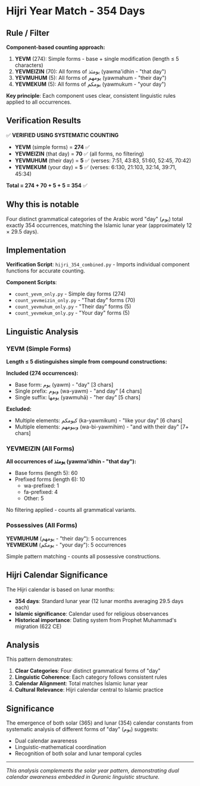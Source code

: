 # Hijri Year Match - 354 Days

## Rule / Filter

**Component-based counting approach:**

1. **YEVM** (274): Simple forms - base + single modification (length ≤ 5 characters)
2. **YEVMEIZIN** (70): All forms of يومئذ (yawma'idhin - "that day")
3. **YEVMUHUM** (5): All forms of يومهم (yawmahum - "their day")
4. **YEVMEKUM** (5): All forms of يومكم (yawmukum - "your day")

**Key principle**: Each component uses clear, consistent linguistic rules applied to all occurrences.

## Verification Results

✅ **VERIFIED USING SYSTEMATIC COUNTING**

- **YEVM** (simple forms) = **274** ✅
- **YEVMEIZIN** (that day) = **70** ✅ (all forms, no filtering)
- **YEVMUHUM** (their day) = **5** ✅ (verses: 7:51, 43:83, 51:60, 52:45, 70:42)
- **YEVMEKUM** (your day) = **5** ✅ (verses: 6:130, 21:103, 32:14, 39:71, 45:34)

**Total = 274 + 70 + 5 + 5 = 354** ✅

## Why this is notable

Four distinct grammatical categories of the Arabic word "day" (يوم) total exactly 354 occurrences, matching the Islamic lunar year (approximately 12 × 29.5 days).

## Implementation

**Verification Script**: `hijri_354_combined.py` - Imports individual component functions for accurate counting.

**Component Scripts**:

- `count_yevm_only.py` - Simple day forms (274)
- `count_yevmeizin_only.py` - "That day" forms (70)
- `count_yevmuhum_only.py` - "Their day" forms (5)
- `count_yevmekum_only.py` - "Your day" forms (5)

## Linguistic Analysis

### YEVM (Simple Forms)

**Length ≤ 5 distinguishes simple from compound constructions:**

**Included (274 occurrences):**

- Base form: يوم (yawm) - "day" [3 chars]
- Single prefix: ويوم (wa-yawm) - "and day" [4 chars]
- Single suffix: يومها (yawmuhā) - "her day" [5 chars]

**Excluded:**

- Multiple elements: كيومكم (ka-yawmikum) - "like your day" [6 chars]
- Multiple elements: وبيومهم (wa-bi-yawmihim) - "and with their day" [7+ chars]

### YEVMEIZIN (All Forms)

**All occurrences of يومئذ (yawma'idhin - "that day"):**

- Base forms (length 5): 60
- Prefixed forms (length 6): 10
  - wa-prefixed: 1
  - fa-prefixed: 4
  - Other: 5

No filtering applied - counts all grammatical variants.

### Possessives (All Forms)

**YEVMUHUM** (يومهم - "their day"): 5 occurrences  
**YEVMEKUM** (يومكم - "your day"): 5 occurrences

Simple pattern matching - counts all possessive constructions.

## Hijri Calendar Significance

The Hijri calendar is based on lunar months:

- **354 days**: Standard lunar year (12 lunar months averaging 29.5 days each)
- **Islamic significance**: Calendar used for religious observances
- **Historical importance**: Dating system from Prophet Muhammad's migration (622 CE)

## Analysis

This pattern demonstrates:

1. **Clear Categories**: Four distinct grammatical forms of "day"
2. **Linguistic Coherence**: Each category follows consistent rules
3. **Calendar Alignment**: Total matches Islamic lunar year
4. **Cultural Relevance**: Hijri calendar central to Islamic practice

## Significance

The emergence of both solar (365) and lunar (354) calendar constants from systematic analysis of different forms of "day" (يوم) suggests:

- Dual calendar awareness
- Linguistic-mathematical coordination
- Recognition of both solar and lunar temporal cycles

---

_This analysis complements the solar year pattern, demonstrating dual calendar awareness embedded in Quranic linguistic structure._
